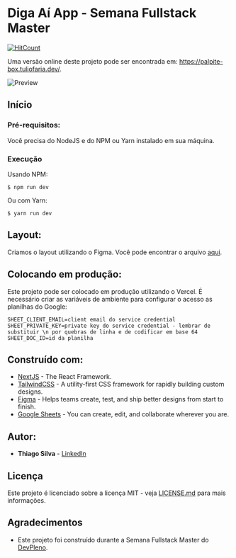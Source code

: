 # Diga Aí App - Semana Fullstack Master

[![HitCount](http://hits.dwyl.com/silva-thiago/diga-ai-app.svg)](http://hits.dwyl.com/silva-thiago/diga-ai-app)

Uma versão online deste projeto pode ser encontrada em: https://palpite-box.tuliofaria.dev/.

![Preview](https://github.com/silva-thiago/diga-ai-app)

## Início

### Pré-requisitos:

Você precisa do NodeJS e do NPM ou Yarn instalado em sua máquina.

### Execução

Usando NPM:

```
$ npm run dev
```

Ou com Yarn:

```
$ yarn run dev

```

## Layout:

Criamos o layout utilizando o Figma. Você pode encontrar o arquivo [aqui](https://www.figma.com/).

## Colocando em produção:

Este projeto pode ser colocado em produção utilizando o Vercel. É necessário criar as variáveis de ambiente para configurar o acesso as planilhas do Google:

```
SHEET_CLIENT_EMAIL=client email do service credential
SHEET_PRIVATE_KEY=private key do service credential - lembrar de substituir \n por quebras de linha e de codificar em base 64
SHEET_DOC_ID=id da planilha
```

## Construído com:

* [NextJS](https://nextjs.org/) - The React Framework.
* [TailwindCSS](https://tailwindcss.com/) - A utility-first CSS framework for rapidly building custom designs.
* [Figma](https://figma.com/) - Helps teams create, test, and ship better designs from start to finish.
* [Google Sheets](https://sheets.google.com) - You can create, edit, and collaborate wherever you are.

## Autor:

* **Thiago Silva** - [LinkedIn](https://www.linkedin.com/in/tjlsilva/)

## Licença

Este projeto é licenciado sobre a licença MIT - veja [LICENSE.md](LICENSE.md) para mais informações.

## Agradecimentos

* Este projeto foi construído durante a Semana Fullstack Master do [DevPleno](https://devpleno.com).